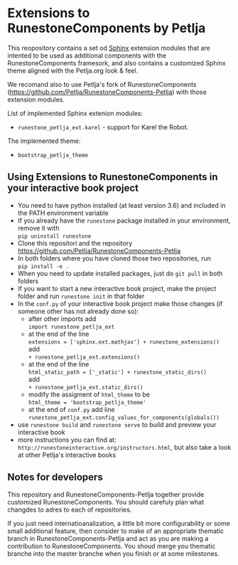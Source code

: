 # Extensions to RunestoneComponents by Petlja

This reopository contains a set od [Sphinx](http://www.sphinx-doc.org) extension modules that are intented to be used as additional components with the RunestoneComponents framesork, and also contains a customized Sphinx theme aligned with the Petlja.org look & feel.

We recomand also to use Petlja's fork of RunestoneComponents (https://github.com/Petlja/RunestoneComponents-Petlja) with those extension modules. 

List of implemented Sphinx extenion modules:
- `runestone_petlja_ext.karel` - support for Karel the Robot.

The implemented theme:
- `bootstrap_petlja_theme`

## Using Extensions to RunestoneComponents in your interactive book project

- You need to have python installed (at least version 3.6) and included in the PATH environment variable
- If you already have the `runestone` package installed in your environment, remove it with  
`pip uninstall runestone`
- Clone this repositori and the repository https://github.com/Petlja/RunestoneComponents-Petlja 
- In both folders where you have cloned those two repositories, run  
`pip install -e .` 
- When you need to update installed packages, just do `git pull` in both folders
- If you want to start a new interactive book project, make the project folder and run `runestone init` in that folder
- In the `conf.py` of your interactive book project make those changes (if someone other has not already done so):
    - after other imports add  
      `import runestone_petlja_ext`
    - at the end of the line  
      `extensions = ['sphinx.ext.mathjax'] + runestone_extensions()`  
      add  
      `+ runestone_petlja_ext.extensions()`  
    - at the end of the line  
      `html_static_path = ['_static'] + runestone_static_dirs()`  
      add  
      `+ runestone_petlja_ext.static_dirs()`  
    - modify the assigment of `html_theme` to be  
      `html_theme = 'bootstrap_petlja_theme'` 
    - at the end of `conf.py` add line 
    `runestone_petlja_ext.config_values_for_components(globals())`
- use `runestone build` and `runestone serve` to build and preview your interactive book
- more instructions you can find at: `http://runestoneinteractive.org/instructors.html`, but also take a look at other Petlja's interactive books


## Notes for developers

This repository and RunestoneComponents-Petlja together provide customized RunestoneComponents. You should carefuly plan what changdes to adres to each of repositories.

If you just need internatioanalization, a little bit more configurability or some small additional feature, then consider to make of an appropriate thematic branch in RunestoneComponents-Petlja and act as you are making a contribution to RunestoneComponents. You shoud merge you thematic branche into the master branche when you finish or at some milestones.

